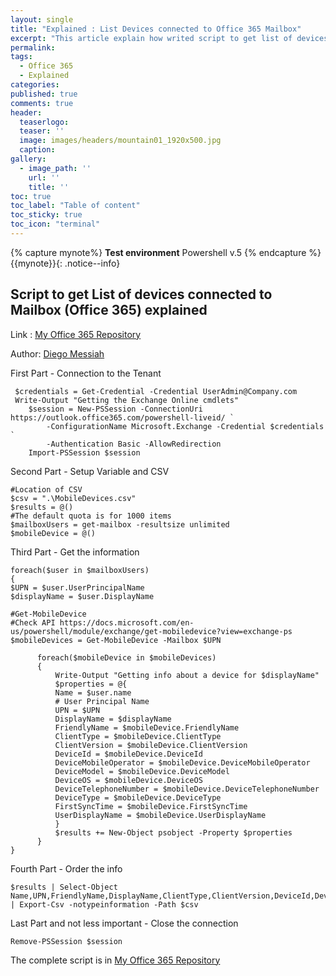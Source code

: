 ```yaml
---
layout: single
title: "Explained : List Devices connected to Office 365 Mailbox"
excerpt: "This article explain how writed script to get list of devices connected to Mailbox (Office 365)"
permalink:
tags:
  - Office 365
  - Explained  
categories:
published: true
comments: true
header:
  teaserlogo:
  teaser: ''
  image: images/headers/mountain01_1920x500.jpg
  caption:
gallery:
  - image_path: ''
    url: ''
    title: ''
toc: true
toc_label: "Table of content"
toc_sticky: true
toc_icon: "terminal"
---
```


{% capture mynote%}
**Test environment** Powershell v.5
{% endcapture %}
{{mynote}}{: .notice--info}

## Script to get List of devices connected to Mailbox (Office 365) explained

Link : <a href="https://github.com/diegomessiah/Office_365/blob/master/Device_List_Mobile.ps1" target="_blank">My Office 365 Repository</a>

Author:   <a href="https://github.com/diegomessiah" target="_blank">Diego Messiah</a>

First Part - Connection to the Tenant
```
 $credentials = Get-Credential -Credential UserAdmin@Company.com
 Write-Output "Getting the Exchange Online cmdlets"
    $session = New-PSSession -ConnectionUri https://outlook.office365.com/powershell-liveid/ `
        -ConfigurationName Microsoft.Exchange -Credential $credentials `
        -Authentication Basic -AllowRedirection
    Import-PSSession $session
```
Second Part - Setup Variable and CSV
```
#Location of CSV
$csv = ".\MobileDevices.csv" 
$results = @()
#The default quota is for 1000 items
$mailboxUsers = get-mailbox -resultsize unlimited
$mobileDevice = @()
```

Third Part - Get the information

```
foreach($user in $mailboxUsers)
{
$UPN = $user.UserPrincipalName
$displayName = $user.DisplayName

#Get-MobileDevice
#Check API https://docs.microsoft.com/en-us/powershell/module/exchange/get-mobiledevice?view=exchange-ps
$mobileDevices = Get-MobileDevice -Mailbox $UPN
       
      foreach($mobileDevice in $mobileDevices)
      {
          Write-Output "Getting info about a device for $displayName"
          $properties = @{
          Name = $user.name
          # User Principal Name 
          UPN = $UPN
          DisplayName = $displayName
          FriendlyName = $mobileDevice.FriendlyName
          ClientType = $mobileDevice.ClientType
          ClientVersion = $mobileDevice.ClientVersion
          DeviceId = $mobileDevice.DeviceId
          DeviceMobileOperator = $mobileDevice.DeviceMobileOperator
          DeviceModel = $mobileDevice.DeviceModel
          DeviceOS = $mobileDevice.DeviceOS
          DeviceTelephoneNumber = $mobileDevice.DeviceTelephoneNumber
          DeviceType = $mobileDevice.DeviceType
          FirstSyncTime = $mobileDevice.FirstSyncTime
          UserDisplayName = $mobileDevice.UserDisplayName
          }
          $results += New-Object psobject -Property $properties
      }
}
```
Fourth Part - Order the info
```
$results | Select-Object Name,UPN,FriendlyName,DisplayName,ClientType,ClientVersion,DeviceId,DeviceMobileOperator,DeviceModel,DeviceOS,DeviceTelephoneNumber,DeviceType,FirstSyncTime,UserDisplayName | Export-Csv -notypeinformation -Path $csv
```
Last Part and not less important - Close the connection
```
Remove-PSSession $session
```
The complete script is in <a href="https://github.com/diegomessiah/Office_365/blob/master/Device_List_Mobile.ps1" target="_blank">My Office 365 Repository</a>
